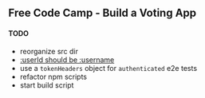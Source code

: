 Free Code Camp - Build a Voting App
----

#### TODO

- reorganize src dir
- [:userId should be :username](https://github.com/thebearingedge/free-code-camp-voting-app/blob/master/src/api/unit/users-handlers.test.js#L18)
- use a `tokenHeaders` object for `authenticated` e2e tests
- refactor npm scripts
- start build script
